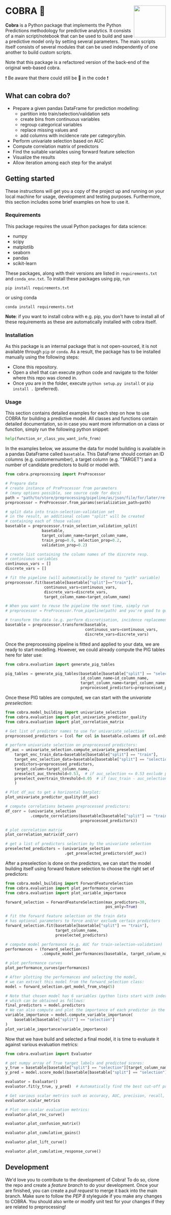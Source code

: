 # COBRA :snake: <img src="https://github.com/JanBenisek/Pytho/blob/master/pythongrey%20large.png" width="100" align="right">

**Cobra** is a Python package that implements the Python Predictions methodology for predictive analytics. It consists of a main script/notebook that can be used to build and save a predictive model only by setting several parameters. The main scripts itself consists of several modules that can be used independently of one another to build custom scripts.

Note that this package is a refactored version of the back-end of the original web-based cobra.

:heavy_exclamation_mark: Be aware that there could still be :bug: in the code :heavy_exclamation_mark:

## What can cobra do?

  * Prepare a given pandas DataFrame for prediction modelling:
    - partition into train/selection/validation sets
    - create bins from continuous variables
    - regroup categorical variables
    - replace missing values and
    - add columns with incidence rate per category/bin.
  * Perform univariate selection based on AUC
  * Compute correlation matrix of predictors
  * Find the suitable variables using forward feature selection
  * Visualize the results
  * Allow iteration among each step for the analyst

## Getting started

These instructions will get you a copy of the project up and running on your local machine for usage, development and testing purposes. Furthermore, this section includes some brief examples on how to use it.

### Requirements

This package requires the usual Python packages for data science:

* numpy
* scipy
* matplotlib
* seaborn
* pandas
* scikit-learn

These packages, along with their versions are listed in `requirements.txt` and `conda_env.txt`. To install these packages using pip, run

```
pip install requirements.txt
```

or using conda

```
conda install requirements.txt
```

__Note__: if you want to install cobra with e.g. pip, you don't have to install all of these requirements as these are automatically installed with cobra itself.

### Installation

As this package is an internal package that is not open-sourced, it is not available through `pip` or `conda`. As a result, the package has to be installed manually using the following steps:

  * Clone this repository.
  * Open a shell that can execute python code and navigate to the folder where this repo was cloned in.
  * Once you are in the folder, execute `python setup.py install` or `pip install .` (preferred).

### Usage

This section contains detailed examples for each step on how to use COBRA for building a predictive model. All classes and functions contain detailed documentation, so in case you want more information on a class or function, simply run the following python snippet:

```python
help(function_or_class_you_want_info_from)
```

In the examples below, we assume the data for model building is available in a pandas DataFrame called `basetable`. This DataFrame should contain an ID columns (e.g. customernumber), a target column (e.g. "TARGET") and a number of candidate predictors to build or model with.

```python
from cobra.preprocessing import PreProcessor

# Prepare data
# create instance of PreProcessor from parameters
# (many options possible, see source code for docs)
path = "path/to/store/preprocessing/pipeline/as/json/file/for/later/re-use/"
preprocessor = PreProcessor.from_params(serialization_path=path)

# split data into train-selection-validation set
# in the result, an additional column "split" will be created
# containing each of those values
basetable = preprocessor.train_selection_validation_split(
                basetable,
                target_column_name=target_column_name,
                train_prop=0.6, selection_prop=0.2,
                validation_prop=0.2)

# create list containing the column names of the discrete resp.
# continiuous variables
continuous_vars = []
discrete_vars = []

# fit the pipeline (will automatically be stored to "path" variable)
preprocessor.fit(basetable[basetable["split"]=="train"],
                 continuous_vars=continuous_vars,
                 discrete_vars=discrete_vars,
                 target_column_name=target_column_name)

# When you want to reuse the pipeline the next time, simply run
# preprocessor = PreProcessor.from_pipeline(path) and you're good to go!

# transform the data (e.g. perform discretisation, incidence replacement, ...)
basetable = preprocessor.transform(basetable,
                                   continuous_vars=continuous_vars,
                                   discrete_vars=discrete_vars)

```

Once the preprocessing pipeline is fitted and applied to your data, we are ready to start modelling. However, we could already compute the PIG tables here for later use:

```python
from cobra.evaluation import generate_pig_tables

pig_tables = generate_pig_tables(basetable[basetable["split"] == "selection"],
                                 id_column_name=id_column_name,
                                 target_column_name=target_column_name,
                                 preprocessed_predictors=preprocessed_predictors)
```

Once these PIG tables are computed, we can start with the _univariate preselection_:

```python
from cobra.model_building import univariate_selection
from cobra.evaluation import plot_univariate_predictor_quality
from cobra.evaluation import plot_correlation_matrix

# Get list of predictor names to use for univariate_selection
preprocessed_predictors = [col for col in basetable.columns if col.endswith("_enc")]

# perform univariate selection on preprocessed predictors:
df_auc = univariate_selection.compute_univariate_preselection(
    target_enc_train_data=basetable[basetable["split"] == "train"],
    target_enc_selection_data=basetable[basetable["split"] == "selection"],
    predictors=preprocessed_predictors,
    target_column=target_column_name,
    preselect_auc_threshold=0.53,  # if auc_selection <= 0.53 exclude predictor
    preselect_overtrain_threshold=0.05  # if (auc_train - auc_selection) >= 0.05 --> overfitting!
    )

# Plot df_auc to get a horizontal barplot:
plot_univariate_predictor_quality(df_auc)

# compute correlations between preprocessed predictors:
df_corr = (univariate_selection
           .compute_correlations(basetable[basetable["split"] == "train"],
                                 preprocessed_predictors))

# plot correlation matrix
plot_correlation_matrix(df_corr)

# get a list of predictors selection by the univariate selection
preselected_predictors = (univariate_selection
                          .get_preselected_predictors(df_auc))
```

After a preselection is done on the predictors, we can start the model building itself using forward feature selection to choose the right set of predictors:

```python
from cobra.model_building import ForwardFeatureSelection
from cobra.evaluation import plot_performance_curves
from cobra.evaluation import plot_variable_importance

forward_selection = ForwardFeatureSelection(max_predictors=30,
                                            pos_only=True)

# fit the forward feature selection on the train data
# has optional parameters to force and/or exclude certain predictors
forward_selection.fit(basetable[basetable["split"] == "train"],
                      target_column_name,
                      preselected_predictors)

# compute model performance (e.g. AUC for train-selection-validation)
performances = (forward_selection
                .compute_model_performances(basetable, target_column_name))

# plot performance curves
plot_performance_curves(performances)

# After plotting the performances and selecting the model,
# we can extract this model from the forward_selection class:
model = forward_selection.get_model_from_step(5)

# Note that chosen model has 6 variables (python lists start with index 0),
# which can be obtained as follows:
final_predictors = model.predictors
# We can also compute and plot the importance of each predictor in the model:
variable_importance = model.compute_variable_importance(
    basetable[basetable["split"] == "selection"]
)
plot_variable_importance(variable_importance)
```

Now that we have build and selected a final model, it is time to evaluate it against various evaluation metrics:

```python
from cobra.evaluation import Evaluator

# get numpy array of True target labels and predicted scores:
y_true = basetable[basetable["split"] == "selection"][target_column_name].values
y_pred = model.score_model(basetable[basetable["split"] == "selection"])

evaluator = Evaluator()
evaluator.fit(y_true, y_pred)  # Automatically find the best cut-off probability

# Get various scalar metrics such as accuracy, AUC, precision, recall, ...
evaluator.scalar_metrics

# Plot non-scalar evaluation metrics:
evaluator.plot_roc_curve()

evaluator.plot_confusion_matrix()

evaluator.plot_cumulative_gains()

evaluator.plot_lift_curve()

evaluator.plot_cumulative_response_curve()

```

## Development

We'd love you to contribute to the development of Cobra! To do so, clone the repo and create a _feature branch_ to do your development. Once your are finished, you can create a _pull request_ to merge it back into the main branch. Make sure to follow the _PEP 8_ styleguide if you make any changes to COBRA. You should also write or modify unit test for your changes if they are related to preprocessing!

